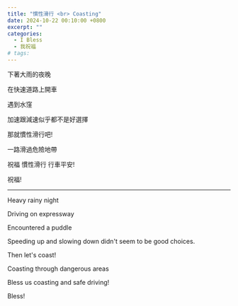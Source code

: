 ```yaml
---
title: "慣性滑行 <br> Coasting"
date: 2024-10-22 00:10:00 +0800
excerpt: ""
categories:
  - I Bless
  - 我祝福
# tags:
---
```


下著大雨的夜晚

在快速道路上開車

遇到水窪

加速跟減速似乎都不是好選擇

那就慣性滑行吧!

一路滑過危險地帶

祝福 慣性滑行 行車平安!

祝福!

---

Heavy rainy night

Driving on expressway

Encountered a puddle

Speeding up and slowing down didn't seem to be good choices.

Then let's coast!

Coasting through dangerous areas

Bless us coasting and safe driving!

Bless!

<!--
2024-08 夜晚，74號快速道路上，發生

FB: 

Twitter:

-->
